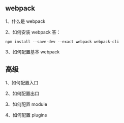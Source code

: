 ## webpack

1、什么是 webpack

2、如何安装 webpack
答：

```
npm install --save-dev --exact webpack webpack-cli
```

3、如何配置基本 webpack

## 高级

1、如何配置入口

2、如何配置出口

3、如何配置 module

4、如何配置 plugins
